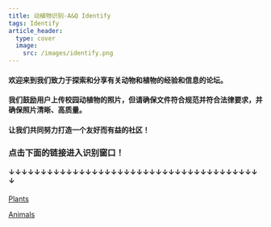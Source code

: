 ```yaml
---
title: 动植物识别-A&Q Identify
tags: Identify
article_header:
  type: cover
  image:
    src: /images/identify.png
---
```


#### 欢迎来到我们致力于探索和分享有关动物和植物的经验和信息的论坛。

#### 我们鼓励用户上传校园动植物的照片，但请确保文件符合规范并符合法律要求，并确保照片清晰、高质量。

#### 让我们共同努力打造一个友好而有益的社区！

### 点击下面的链接进入识别窗口！

#### ↓↓↓↓↓↓↓↓↓↓↓↓↓↓↓↓↓↓↓↓↓↓↓↓↓↓↓↓↓↓↓↓↓↓↓↓↓↓↓↓

[Plants](http://localhost:8504/)

[Animals](http://localhost:8506/)

<!--more-->
